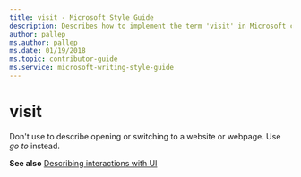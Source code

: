 ```yaml
---
title: visit - Microsoft Style Guide
description: Describes how to implement the term 'visit' in Microsoft content and provides a link to the describing interactions with UI topic.
author: pallep
ms.author: pallep
ms.date: 01/19/2018
ms.topic: contributor-guide
ms.service: microsoft-writing-style-guide
---
```


# visit

Don't use to describe opening or switching to a website or webpage. Use *go to* instead.

**See also** [Describing interactions with UI](~/procedures-instructions/describing-interactions-with-ui.md)

